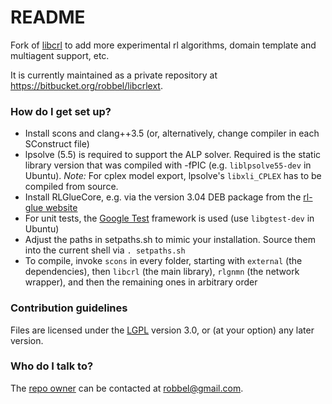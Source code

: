 # README #

Fork of [libcrl](http://code.google.com/p/libcrl/) to add more experimental rl algorithms, domain template and multiagent support, etc.

It is currently maintained as a private repository at https://bitbucket.org/robbel/libcrlext.

### How do I get set up? ###

* Install scons and clang++3.5 (or, alternatively, change compiler in each SConstruct file)
* lpsolve (5.5) is required to support the ALP solver. Required is the static library version that was compiled with -fPIC (e.g. `liblpsolve55-dev` in Ubuntu). *Note:* For cplex model export, lpsolve's `libxli_CPLEX` has to be compiled from source.
* Install RLGlueCore, e.g. via the version 3.04 DEB package from the [rl-glue website](https://code.google.com/p/rl-glue-ext/wiki/RLGlueCore)
* For unit tests, the [Google Test](http://code.google.com/p/googletest) framework is used (use `libgtest-dev` in Ubuntu)
* Adjust the paths in setpaths.sh to mimic your installation. Source them into the current shell via `. setpaths.sh`
* To compile, invoke `scons` in every folder, starting with `external` (the dependencies), then `libcrl` (the main library), `rlgnmn` (the network wrapper), and then the remaining ones in arbitrary order

### Contribution guidelines ###

Files are licensed under the [LGPL](http://www.gnu.org/licenses/lgpl) version 3.0, or (at your option) any later version.

### Who do I talk to? ###

The [repo owner](https://bitbucket.org/robbel) can be contacted at [robbel@gmail.com](mailto:robbel@gmail.com).
